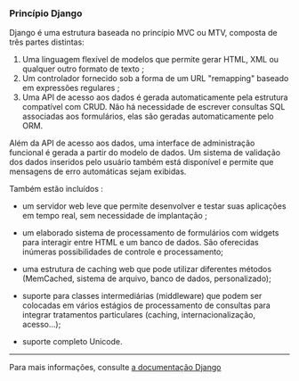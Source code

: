 ### Princípio Django

Django é uma estrutura baseada no princípio MVC ou MTV, composta de três partes distintas:

1. Uma linguagem flexível de modelos que permite gerar HTML, XML ou qualquer outro formato de texto ;
2. Um controlador fornecido sob a forma de um URL "remapping" baseado em expressões regulares ;
3. Uma API de acesso aos dados é gerada automaticamente pela estrutura compatível com CRUD. Não há necessidade de escrever consultas SQL associadas aos formulários, elas são geradas automaticamente pelo ORM.

Além da API de acesso aos dados, uma interface de administração funcional é gerada a partir do modelo de dados. Um sistema de validação dos dados inseridos pelo usuário também está disponível e permite que mensagens de erro automáticas sejam exibidas.

Também estão incluídos :

* um servidor web leve que permite desenvolver e testar suas aplicações em tempo real, sem necessidade de implantação ;

* um elaborado sistema de processamento de formulários com widgets para interagir entre HTML e um banco de dados. São oferecidas inúmeras possibilidades de controle e processamento;

* uma estrutura de caching web que pode utilizar diferentes métodos (MemCached, sistema de arquivo, banco de dados, personalizado);

* suporte para classes intermediárias (middleware) que podem ser colocadas em vários estágios de processamento de consultas para integrar tratamentos particulares (caching, internacionalização, acesso...);

* suporte completo Unicode.

<hr></hr>

Para mais informações, consulte [a documentação Django](https://docs.djangoproject.com/en/3.0/)